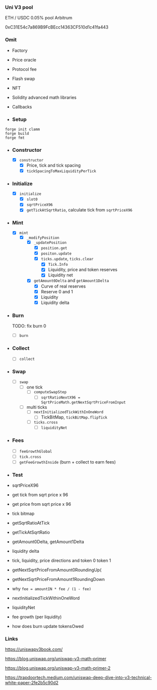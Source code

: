 ### Uni V3 pool

ETH / USDC 0.05% pool Arbitrum

0xC31E54c7a869B9FcBEcc14363CF510d1c41fa443

### Omit

- Factory
- Price oracle
- Protocol fee
- Flash swap
- NFT
- Solidity advanced math libraries
- Callbacks

- ### Setup

```shell
forge init clamm
forge build
forge fmt
```

- ### Constructor
  - [x] `constructor`
    - [x] Price, tick and tick spacing
    - [x] `tickSpacingToMaxLiquidityPerTick`
- ### Initialize
  - [x] `initialize`
    - [x] `slot0`
    - [x] `sqrtPriceX96`
    - [x] `getTickAtSqrtRatio`, calculate tick from `sqrtPriceX96`
- ### Mint
  - [x] `mint`
    - [x] `_modifyPosition`
      - [x] `_updatePosition`
        - [x] `position.get`
        - [x] `positon.update`
        - [x] `ticks.update`, `ticks.clear`
          - [x] `Tick.Info`
          - [x] Liquidity, price and token reserves
          - [x] Liquidity net
      - [x] `getAmount0Delta` and `getAmount1Delta`
        - [x] Curve of real reserves
        - [x] Reserve 0 and 1
        - [x] Liquidity
        - [x] Liquidity delta
- ### Burn
  TODO: fix burn 0
  - [ ] `burn`
- ### Collect
  - [ ] `collect`
- ### Swap
  - [ ] `swap`
    - [ ] one tick
      - [ ] `computeSwapStep`
        - [ ] `sqrtRatioNextX96 = SqrtPriceMath.getNextSqrtPriceFromInput`
    - [ ] multi ticks
      - [ ] `nextInitializedTickWithInOneWord`
        - [ ] TickBitMap, `tickBitMap.flipTick`
      - [ ] `ticks.cross`
        - [ ] `liquidityNet`
- ### Fees
  - [ ] `feeGrowthGlobal`
  - [ ] `tick.cross`
  - [ ] `getFeeGrowthInside` (burn + collect to earn fees)
- ### Test

- sqrtPriceX96
- get tick from sqrt price x 96
- get price from sqrt price x 96
- tick bitmap
- getSqrtRatioAtTick
- getTickAtSqrtRatio
- getAmount0Delta, getAmount1Delta
- liquidity delta
- tick, liquidity, price directions and token 0 token 1
- getNextSqrtPriceFromAmount0RoundingUp(
- getNextSqrtPriceFromAmount1RoundingDown
- why `fee = amountIN * fee / (1 - fee)`
- nextInitializedTickWithinOneWord
- liquidityNet
- fee growth (per liquidity)
- how does burn update tokensOwed

### Links

https://uniswapv3book.com/

https://blog.uniswap.org/uniswap-v3-math-primer

https://blog.uniswap.org/uniswap-v3-math-primer-2

https://trapdoortech.medium.com/uniswap-deep-dive-into-v3-technical-white-paper-2fe2b5c90d2
